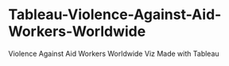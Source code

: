 # Tableau-Violence-Against-Aid-Workers-Worldwide
Violence Against Aid Workers Worldwide Viz Made with Tableau
